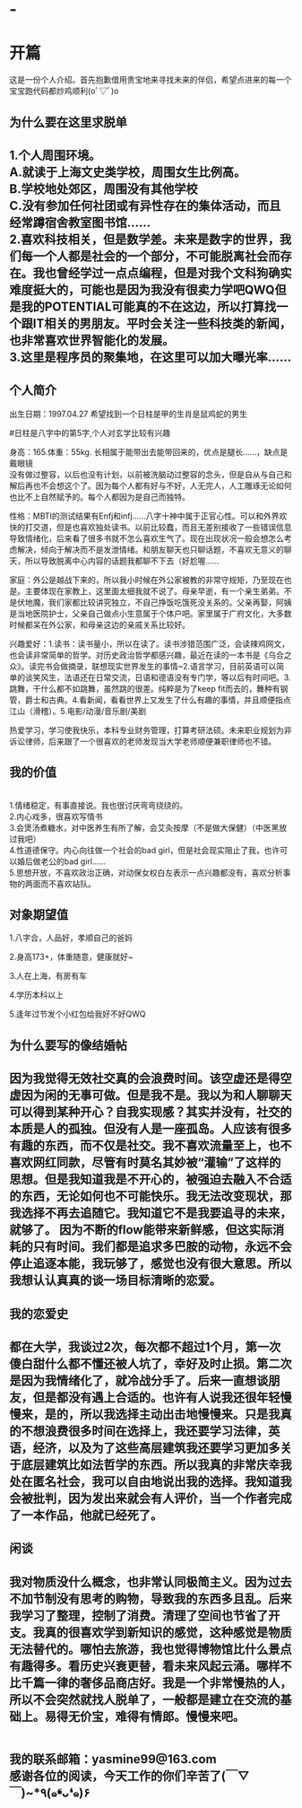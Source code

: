 # -<!DOCTYPE html>
<html>
<head>
<meta charset="utf-8">
</head>
<body>

<h1>开篇</h1>
<p>这是一份个人介绍。首先抱歉借用贵宝地来寻找未来的伴侣，希望点进来的每一个宝宝跑代码都炒鸡顺利(oﾟ▽ﾟ)o  </p>
<h2>为什么要在这里求脱单<h2>
  <p>1.个人周围环境。<br> A.就读于上海文史类学校，周围女生比例高。<br>B.学校地处郊区，周围没有其他学校 <br>C.没有参加任何社团或有异性存在的集体活动，而且经常蹲宿舍教室图书馆……
 <br>2.喜欢科技相关，但是数学差。未来是数字的世界，我们每一个人都是社会的一个部分，不可能脱离社会而存在。我也曾经学过一点点编程，但是对我个文科狗确实难度挺大的，可能也是因为我没有很卖力学吧QWQ但是我的POTENTIAL可能真的不在这边，所以打算找一个跟IT相关的男朋友。平时会关注一些科技类的新闻，也非常喜欢世界智能化的发展。
 <br>3.这里是程序员的聚集地，在这里可以加大曝光率……
 
<h2>个人简介</h2>
<p>出生日期：1997.04.27 希望找到一个日柱是甲的生肖是鼠鸡蛇的男生<p>
  #日柱是八字中的第5字,个人对玄学比较有兴趣
 <p>
  <p>身高：165.体重：55kg. 长相属于能带出去能带回来的，优点是腿长……，缺点是戴眼镜
     <br>没有做过整容，以后也没有计划，以前被洗脑动过整容的念头，但是自从与自己和解后再也不会想这个了。因为每个人都有好与不好，人无完人，人工雕琢无论如何也比不上自然赋予的。每个人都因为是自己而独特。<p>
   <p>性格：MBTI的测试结果有Enfj和infj……八字十神中属于正官心性。可以和外界欢快的打交道，但是也喜欢独处读书。以前比较蠢，而且无差别接收了一些错误信息导致情绪化，后来看了很多书就不怎么喜欢生气了。现在出现状况一般会想怎么考虑解决，倾向于解决而不是发泄情绪。和朋友聊天也只聊话题，不喜欢无意义的聊天，所以导致脱离中心内容的话题我都聊不下去（好尬喔……<p>
   <p>家庭：外公是越战下来的，所以我小时候在外公家被教的非常守规矩，乃至现在也是。主要体现在家教上，这里面太细我就不说了。母亲早逝，有一个亲生弟弟。不是伏地魔，我们家都比较讲究独立，不自己挣饭吃饿死没关系的。父亲再娶，阿姨是当地医院护士，父亲自己做点小生意属于个体户吧。家里属于广府文化，大多数时候都呆在外公家，和母亲这边的亲戚关系比较好。<p>
   <p>兴趣爱好：1.读书：读书量小，所以在读了。读书涉猎范围广泛，会读辣鸡网文，也会读非常简单的哲学。对历史政治哲学都感兴趣，最近在读的一本书是《乌合之众》。读完书会做摘录，联想现实世界发生的事情~2.语言学习，目前英语可以简单的谈笑风生，法语还在日常交流，日语和德语没有专门学，等以后有时间吧。3.跳舞，干什么都不如跳舞，虽然跳的很差。纯粹是为了keep fit而去的，舞种有钢管，爵士和古典。4.看新闻，看看世界上又发生了什么有趣的事情，并且顺便指点江山（滑稽）。5.电影/动漫/音乐剧/美剧<p>
   <p>热爱学习，学习使我快乐，本科专业财务管理，打算考研法硕。未来职业规划为非诉讼律师，后来跟了一个很喜欢的老师发现当大学老师顺便兼职律师也不错。<p>
     <h2>我的价值</h2>
     <br>1.情绪稳定，有事直接说。我也很讨厌弯弯绕绕的。
     <br>2.内心戏多，很喜欢写情书
     <br>3.会煲汤煮糖水，对中医养生有所了解，会艾灸按摩（不是做大保健）（中医黑放过我吧）
     <br>4.性道德保守。内心向往做一个社会的bad girl，但是社会现实阻止了我，也许可以婚后做老公的bad girl……
     <br>5.思想开放，不喜欢政治正确，对动保女权白左表示一点兴趣都没有，喜欢分析事物的两面而不喜欢站队。
     
  <h2>对象期望值</h2> 
  <p>1.八字合，人品好，孝顺自己的爸妈<p>
  <p>2.身高173+，体重随意，健康就好~<p>
  <p>3.人在上海，有房有车<p>
  <p>4.学历本科以上<p>
  <p>5.逢年过节发个小红包给我好不好QWQ<p>
 <h2>为什么要写的像结婚帖<h2>
   <p>因为我觉得无效社交真的会浪费时间。该空虚还是得空虚因为闲的无事可做。但是我不是。我以为和人聊聊天可以得到某种开心？自我实现感？其实并没有，社交的本质是人的孤独。但没有人是一座孤岛。人应该有很多有趣的东西，而不仅是社交。我不喜欢流量至上，也不喜欢网红同款，尽管有时莫名其妙被“灌输”了这样的思想。但是我知道我是不开心的，被强迫去融入不合适的东西，无论如何也不可能快乐。我无法改变现状，那我选择不再去追随它。我知道它不是我要追寻的未来，就够了。
因为不断的flow能带来新鲜感，但这实际消耗的只有时间。我们都是追求多巴胺的动物，永远不会停止追逐本能，我玩够了，感觉也没有很大意思。所以我想认认真真的谈一场目标清晰的恋爱。 <p>
     <h2>我的恋爱史<h2>
    <p>都在大学，我谈过2次，每次都不超过1个月，第一次傻白甜什么都不懂还被人坑了，幸好及时止损。第二次是因为我情绪化了，就冷战分手了。后来一直想谈朋友，但是都没有遇上合适的。也许有人说我还很年轻慢慢来，是的，所以我选择主动出击地慢慢来。只是我真的不想浪费很多时间在选择上，我还要学习法律，英语，经济，以及为了这些高层建筑我还要学习更加多关于底层建筑比如法哲学的东西。所以我真的非常庆幸我处在匿名社会，我可以自由地说出我的选择。我知道我会被批判，因为发出来就会有人评价，当一个作者完成了一本作品，他就已经死了。 <p>
      <h2>闲谈<h2>
      <p>我对物质没什么概念，也非常认同极简主义。因为过去不加节制没有思考的购物，导致我的东西多且乱。后来我学习了整理，控制了消费。清理了空间也节省了开支。我真的很喜欢学到新知识的感觉，这种感觉是物质无法替代的。哪怕去旅游，我也觉得博物馆比什么景点有趣得多。看历史兴衰更替，看未来风起云涌。哪样不比千篇一律的奢侈品商店好。我是一个非常慢热的人，所以不会突然就找人脱单了，一般都是建立在交流的基础上。易得无价宝，难得有情郎。慢慢来吧。 <p>
        <br>我的联系邮箱：yasmine99@163.com
        <br>感谢各位的阅读，今天工作的你们辛苦了(￣▽￣)~*٩(๑❛ᴗ❛๑)۶
</body>
</html>
